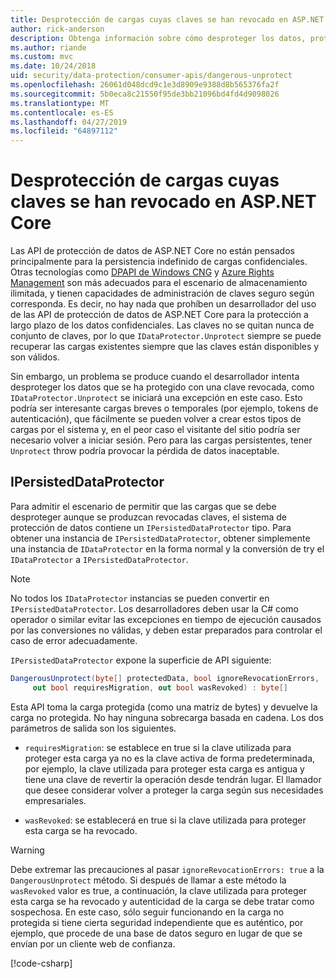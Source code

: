 ```yaml
---
title: Desprotección de cargas cuyas claves se han revocado en ASP.NET Core
author: rick-anderson
description: Obtenga información sobre cómo desproteger los datos, protegidos con las claves que desde entonces han sido revocadas, en una aplicación ASP.NET Core.
ms.author: riande
ms.custom: mvc
ms.date: 10/24/2018
uid: security/data-protection/consumer-apis/dangerous-unprotect
ms.openlocfilehash: 26061d048dcd9c1e3d8909e9388d8b565376fa2f
ms.sourcegitcommit: 5b0eca8c21550f95de3bb21096bd4fd4d9098026
ms.translationtype: MT
ms.contentlocale: es-ES
ms.lasthandoff: 04/27/2019
ms.locfileid: "64897112"
---
```

# <a name="unprotect-payloads-whose-keys-have-been-revoked-in-aspnet-core"></a>Desprotección de cargas cuyas claves se han revocado en ASP.NET Core

<a name="data-protection-consumer-apis-dangerous-unprotect"></a>

Las API de protección de datos de ASP.NET Core no están pensados principalmente para la persistencia indefinido de cargas confidenciales. Otras tecnologías como [DPAPI de Windows CNG](https://msdn.microsoft.com/library/windows/desktop/hh706794%28v=vs.85%29.aspx) y [Azure Rights Management](/rights-management/) son más adecuados para el escenario de almacenamiento ilimitada, y tienen capacidades de administración de claves seguro según corresponda. Es decir, no hay nada que prohíben un desarrollador del uso de las API de protección de datos de ASP.NET Core para la protección a largo plazo de los datos confidenciales. Las claves no se quitan nunca de conjunto de claves, por lo que `IDataProtector.Unprotect` siempre se puede recuperar las cargas existentes siempre que las claves están disponibles y son válidos.

Sin embargo, un problema se produce cuando el desarrollador intenta desproteger los datos que se ha protegido con una clave revocada, como `IDataProtector.Unprotect` se iniciará una excepción en este caso. Esto podría ser interesante cargas breves o temporales (por ejemplo, tokens de autenticación), que fácilmente se pueden volver a crear estos tipos de cargas por el sistema y, en el peor caso el visitante del sitio podría ser necesario volver a iniciar sesión. Pero para las cargas persistentes, tener `Unprotect` throw podría provocar la pérdida de datos inaceptable.

## <a name="ipersisteddataprotector"></a>IPersistedDataProtector

Para admitir el escenario de permitir que las cargas que se debe desproteger aunque se produzcan revocadas claves, el sistema de protección de datos contiene un `IPersistedDataProtector` tipo. Para obtener una instancia de `IPersistedDataProtector`, obtener simplemente una instancia de `IDataProtector` en la forma normal y la conversión de try el `IDataProtector` a `IPersistedDataProtector`.

> [!NOTE]
> No todos los `IDataProtector` instancias se pueden convertir en `IPersistedDataProtector`. Los desarrolladores deben usar la C# como operador o similar evitar las excepciones en tiempo de ejecución causados por las conversiones no válidas, y deben estar preparados para controlar el caso de error adecuadamente.

`IPersistedDataProtector` expone la superficie de API siguiente:

```csharp
DangerousUnprotect(byte[] protectedData, bool ignoreRevocationErrors,
     out bool requiresMigration, out bool wasRevoked) : byte[]
```

Esta API toma la carga protegida (como una matriz de bytes) y devuelve la carga no protegida. No hay ninguna sobrecarga basada en cadena. Los dos parámetros de salida son los siguientes.

* `requiresMigration`: se establece en true si la clave utilizada para proteger esta carga ya no es la clave activa de forma predeterminada, por ejemplo, la clave utilizada para proteger esta carga es antigua y tiene una clave de revertir la operación desde tendrán lugar. El llamador que desee considerar volver a proteger la carga según sus necesidades empresariales.

* `wasRevoked`: se establecerá en true si la clave utilizada para proteger esta carga se ha revocado.

>[!WARNING]
> Debe extremar las precauciones al pasar `ignoreRevocationErrors: true` a la `DangerousUnprotect` método. Si después de llamar a este método la `wasRevoked` valor es true, a continuación, la clave utilizada para proteger esta carga se ha revocado y autenticidad de la carga se debe tratar como sospechosa. En este caso, sólo seguir funcionando en la carga no protegida si tiene cierta seguridad independiente que es auténtico, por ejemplo, que procede de una base de datos seguro en lugar de que se envían por un cliente web de confianza.

[!code-csharp[](dangerous-unprotect/samples/dangerous-unprotect.cs)]
